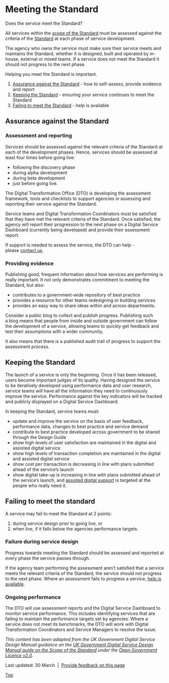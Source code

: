 Meeting the Standard
====================

Does the service meet the Standard?

All services within the [scope of the Standard](../node/scope_of_the_digital_service_standard.md) must be assessed against the criteria of the [Standard](digital_service_standard.md) at each phase of service development.

The agency who owns the service must make sure their service meets and maintains the Standard, whether it is designed, built and operated by in-house, external or mixed teams. If a service does not meet the Standard it should not progress to the next phase.

Helping you meet the Standard is important.

1.  [Assurance against the Standard](../node/meeting_the_standard.md#assurance) - how to self-assess, provide evidence and report
2.  [Keeping the Standard](../node/meeting_the_standard.md#keeping) - ensuring your service continues to meet the Standard
3.  [Failing to meet the Standard](../node/meeting_the_standard.md#failing) - help is available 

Assurance against the Standard
------------------------------

### Assessment and reporting

Services should be assessed against the relevant criteria of the Standard at each of the development phases. Hence, services should be assessed at least four times before going live:

-   following the discovery phase
-   during alpha development
-   during beta development
-   just before going live.

The Digital Transformation Office (DTO) is developing the assessment framework, tools and checklists to support agencies in assessing and reporting their service against the Standard.

Service teams and Digital Transformation Coordinators must be satisfied that they have met the relevant criteria of the Standard. Once satisfied, the agency will report their progression to the next phase on a Digital Service Dashboard (currently being developed) and provide their assessment report.  

If support is needed to assess the service, the DTO can help - please [contact us](../engage.md).

### Providing evidence

Publishing good, frequent information about how services are performing is really important. It not only demonstrates commitment to meeting the Standard, but also:

-   contributes to a government-wide repository of best practice
-   provides a resource for other teams redesigning or building services
-   provides an easy way to share ideas within and across departments.

Consider a public blog to collect and publish progress. Publishing such a blog means that people from inside and outside government can follow the development of a service, allowing teams to quickly get feedback and test their assumptions with a wider community.

It also means that there is a published audit trail of progress to support the assessment process.

Keeping the Standard
--------------------

The launch of a service is only the beginning. Once it has been released, users become important judges of its quality. Having designed the service to be iteratively developed using performance data and user research, service teams will have all the information they need to continuously improve the service. Performance against the key indicators will be tracked and publicly displayed on a Digital Service Dashboard.

In keeping the Standard, service teams must:

-   update and improve the service on the basis of user feedback, performance data, changes to best practice and service demand
-   contribute to best practice developed across government to be shared through the Design Guide
-   show high levels of user satisfaction are maintained in the digital and assisted digital service
-   show high levels of transaction completion are maintained in the digital and assisted digital service
-   show cost per transaction is decreasing in line with plans submitted ahead of the service’s launch
-   show digital take-up is increasing in line with plans submitted ahead of the service’s launch, and [assisted digital support](../node/assisted_digital.md) is targeted at the people who really need it.

Failing to meet the standard
----------------------------

A service may fail to meet the Standard at 2 points:

1.  during service design prior to going live, or
2.  when live, if it falls below the agencies performance targets.

### Failure during service design

Progress towards meeting the Standard should be assessed and reported at every phase the service passes through.

If the agency team performing the assessment aren’t satisfied that a service meets the relevant criteria of the Standard, the service should not progress to the next phase. Where an assessment fails to progress a service, [help is available](../engage.md).

### Ongoing performance

The DTO will use assessment reports and the Digital Service Dashboard to monitor service performance. This includes identifying services that are failing to maintain the performance targets set by agencies. Where a service does not meet its benchmarks, the DTO will work with Digital Transformation Coordinators and Service Managers to resolve the issue.

*This content has been adapted from the UK Government Digital Service Design Manual guidance on the [UK Government Digital Service Design Manual guide on the Scope of the Standard](https://www.gov.uk/service-manual/digital-by-default/scope-of-the-digital_service_standard.md) under the [Open Government Licence v2.0](https://www.nationalarchives.gov.uk/doc/open-government-licence/version/2/).*

Last updated: 30 March  |  [Provide feedback on this page](../feedback%3Furl_from=Meetingthedigital_service_standard.md)

[Top](../node/meeting_the_standard.md#)


